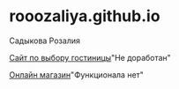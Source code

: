 # rooozaliya.github.io
Садыкова Розалия

[Сайт по выбору гостиницы](https://rooozaliya.github.io/git/page1.html)"Не доработан"

[Онлайн магазин](https://rooozaliya.github.io/market/index.html)"Функционала нет"
